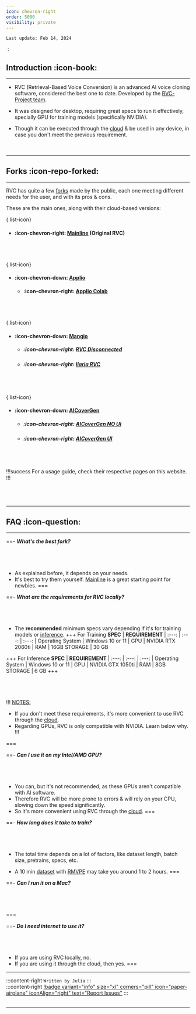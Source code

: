 ```yaml
---
icon: chevron-right
order: 5000
visibility: private
---
```


``Last update: Feb 14, 2024``

‎
:   ‎

## Introduction :icon-book:
***
- RVC (Retrieval-Based Voice Conversion) is an advanced AI voice cloning software, considered the best one to date. Developed by the <u>[RVC-Project team](https://github.com/RVC-Project/Retrieval-based-Voice-Conversion-WebUI)</u>.

- It was designed for desktop, requiring great specs to run it effectively, specially GPU for training models (specifically NVIDIA).

- Though it can be executed through the <u>[cloud](https://aihubdocs.github.io/en/extra/glossary/#cloud-based)</u> & be used in any device, in case you don't meet the previous requirement.        
‎       
‎       
***
## Forks :icon-repo-forked:
***

RVC has quite a few <U>[forks](https://aihubdocs.github.io/en/extra/glossary/#fork)</u> made by the public, each one meeting different needs for the user, and with its pros & cons.     

These are the main ones, along with their cloud-based versions:       

{.list-icon}
- #### :icon-chevron-right: <u>[Mainline](https://github.com/RVC-Project/Retrieval-based-Voice-Conversion-WebUI)</u> (Original RVC)
###### ‎    
{.list-icon}
- #### :icon-chevron-down: <u>[Applio](https://applio.org/)</u>
    - #### :icon-chevron-right: <u>[Applio Colab](https://colab.research.google.com/github/iahispano/applio/blob/master/assets/Applio.ipynb)</u>
###### ‎   
{.list-icon}
- #### :icon-chevron-down: <u>[Mangio](https://github.com/Mangio621/Mangio-RVC-Fork)</u>
    - ##### :icon-chevron-right: <u>[RVC Disconnected]()</u>
    - ##### :icon-chevron-right: <u>[Ilaria RVC]()</u>
###### ‎  
{.list-icon} 
- #### :icon-chevron-down: <u>[AICoverGen](https://github.com/SociallyIneptWeeb/AICoverGen)</u>     
    - ##### :icon-chevron-right: <u>[AICoverGen NO UI](https://colab.research.google.com/drive/1u1brjK8IZt647UsbZuGYfW29oFM2I4tk?usp%3Dsharing&sa=D&source=editors&ust=1704303145687891&usg=AOvVaw3M9tmokG80RXF-GD1LJqCL)</u>
    - ##### :icon-chevron-right: <u>[AICoverGen UI]()</u>

###### ‎   
!!!success
For a usage guide, check their respective pages on this website.
!!!
###### ‎       


***
## FAQ :icon-question:
***

==- ***What's the best fork?***
###### ‎       
- As explained before, it depends on your needs.        
- It's best to try them yourself. <u>[Mainline](https://aihubdocs.github.io/en/rvc/local/mainline/)</u> is a great starting point for newbies.
===

==- ***What are the requirements for RVC locally?***
###### ‎      
- The **recommended** minimum specs vary depending if it's for training models or <u>[inference](https://aihubdocs.github.io/en/extra/glossary/#inference)</u>.
+++ For Training
**SPEC** | **REQUIREMENT** | 
:---: | :---: | :---: |
Operating System | Windows 10 or 11 | 
GPU | NVIDIA RTX 2060ti | 
RAM | 16GB
STORAGE | 30 GB

+++ For Inference
**SPEC** | **REQUIREMENT** | 
:---: | :---: | :---: |
Operating System | Windows 10 or 11 | 
GPU | NVIDIA GTX 1050ti | 
RAM | 8GB
STORAGE | 6 GB
+++
###### ‎    
!!! <u>NOTES:</u>
- If you don't meet these requirements, it's more convenient to use RVC through the <u>[cloud](https://aihubdocs.github.io/en/extra/glossary/#cloud-based)</u>.
- Regarding GPUs, RVC is only compatible with NVIDIA. Learn below why.
!!!

=== 

==- ***Can I use it on my Intel/AMD GPU?***
###### ‎  
- You can, but it's not recommended, as these GPUs aren't compatible with AI software.
- Therefore RVC will be more prone to errors & will rely on your CPU, slowing down the speed significantly.
- So it's more convenient using RVC through the <u>[cloud](https://aihubdocs.github.io/en/extra/glossary/#cloud-based)</u>.
=== 

==- ***How long does it take to train?***
###### ‎      
- The total time depends on a lot of factors, like dataset length, batch size, pretrains, specs, etc.

- A 10 min <u>[dataset](https://aihubdocs.github.io/en/vocal-isolation--datasets/datasets/)</u> with <u>[RMVPE](https://aihubdocs.github.io/en/rvc-resources/inference-settings/#pitch-extraction-algorithm)</u> may take you around 1 to 2 hours.
=== 

==- ***Can I run it on a Mac?***
###### ‎      
===

==- ***Do I need internet to use it?***
###### ‎      
- If you are using RVC locally, no.
- If you are using it through the cloud, then yes.
===

***
:::content-right
`Written by Julia`
:::
‎    
:::content-right
[!badge variant="info" size="xl" corners="pill" icon="paper-airplane" iconAlign="right" text="Report Issues"](http://aihubdocs.github.io/en/#contributions)
:::
‎  
‎      
***